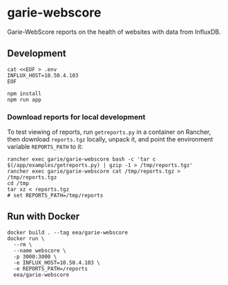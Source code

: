 # garie-webscore
Garie-WebScore reports on the health of websites with data from InfluxDB.

## Development

```shell
cat <<EOF > .env
INFLUX_HOST=10.50.4.103
EOF

npm install
npm run app
```

### Download reports for local development
To test viewing of reports, run `getreports.py` in a container on Rancher, then
download `reports.tgz` locally, unpack it, and point the environment variable
`REPORTS_PATH` to it:

```
rancher exec garie/garie-webscore bash -c 'tar c $(/app/examples/getreports.py) | gzip -1 > /tmp/reports.tgz'
rancher exec garie/garie-webscore cat /tmp/reports.tgz > /tmp/reports.tgz
cd /tmp
tar xz < reports.tgz
# set REPORTS_PATH=/tmp/reports
```


## Run with Docker

```shell
docker build . --tag eea/garie-webscore
docker run \
  --rm \
  --name webscore \
  -p 3000:3000 \
  -e INFLUX_HOST=10.50.4.103 \
  -e REPORTS_PATH=/reports
  eea/garie-webscore
```
